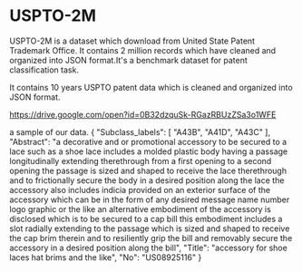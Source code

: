 # USPTO-2M
USPTO-2M is a dataset which download from United State Patent Trademark Office. It contains 2 million records which have cleaned and organized into JSON format.It's a benchmark dataset for patent classification task.

It contains 10 years USPTO patent data which is cleaned and organized into JSON format.

https://drive.google.com/open?id=0B32dzquSk-RGazRBUzZSa3o1WFE

a sample of our data.
{
    "Subclass_labels": [
        "A43B", 
        "A41D", 
        "A43C"
    ], 
    "Abstract": "a decorative and or promotional accessory to be secured to a lace such as a shoe lace includes a molded plastic body having a passage longitudinally extending therethrough from a first opening to a second opening the passage is sized and shaped to receive the lace therethrough and to frictionally secure the body in a desired position along the lace the accessory also includes indicia provided on an exterior surface of the accessory which can be in the form of any desired message name number logo graphic or the like an alternative embodiment of the accessory is disclosed which is to be secured to a cap bill this embodiment includes a slot radially extending to the passage which is sized and shaped to receive the cap brim therein and to resiliently grip the bill and removably secure the accessory in a desired position along the bill", 
    "Title": "accessory for shoe laces hat brims and the like", 
    "No": "US08925116"
}
